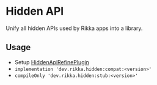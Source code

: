 # Hidden API

Unify all hidden APIs used by Rikka apps into a library.

## Usage

- Setup [HiddenApiRefinePlugin](https://github.com/RikkaApps/HiddenApiRefinePlugin)
- `implementation 'dev.rikka.hidden:compat:<version>'`
- `compileOnly 'dev.rikka.hidden:stub:<version>'`

